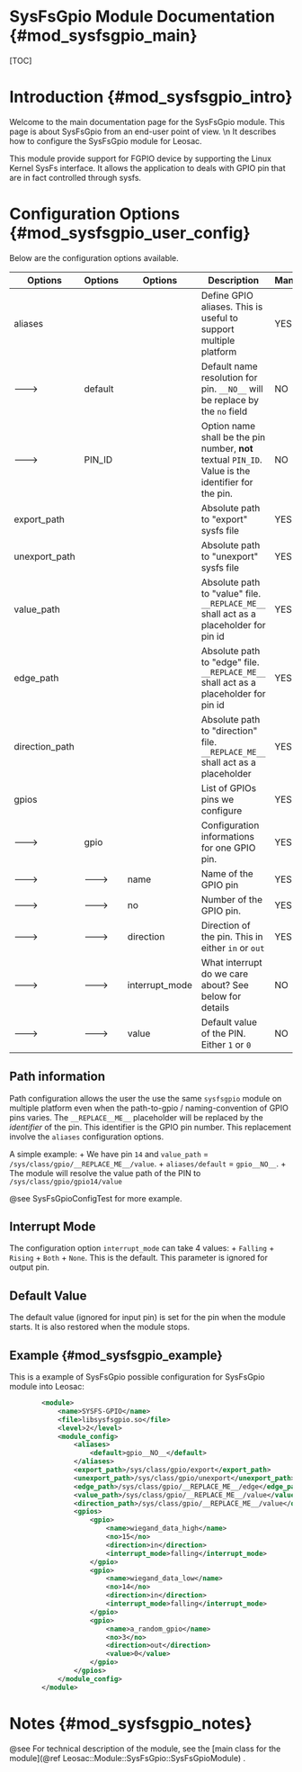 SysFsGpio Module Documentation {#mod_sysfsgpio_main}
====================================================

[TOC]

Introduction {#mod_sysfsgpio_intro}
===================================

Welcome to the main documentation page for the SysFsGpio module.
This page is about SysFsGpio from an end-user point of view. \n
It describes how to configure the SysFsGpio module for Leosac.

This module provide support for FGPIO device by supporting the
Linux Kernel SysFs interface. It allows the application to deals with
GPIO pin that are in fact controlled through sysfs.

Configuration Options {#mod_sysfsgpio_user_config}
==================================================

Below are the configuration options available.

Options | Options | Options        | Description                                                                             | Mandatory
--------|---------|----------------|-----------------------------------------------------------------------------------------|-----------
aliases |         |                | Define GPIO aliases. This is useful to support multiple platform                        | YES
--->    | default |                | Default name resolution for pin. `__NO__` will be replace by the `no` field             | NO 
--->    | PIN_ID  |                | Option name shall be the pin number, **not** textual `PIN_ID`. Value is the identifier for the pin. | NO
export_path |     |                | Absolute path to "export" sysfs file                                                    | YES
unexport_path |   |                | Absolute path to "unexport" sysfs file                                                  | YES
value_path |      |                | Absolute path to "value" file. `__REPLACE_ME__` shall act as a placeholder for pin id   | YES
edge_path  |      |                | Absolute path to "edge" file. `__REPLACE_ME__` shall act as a placeholder for pin id    | YES
direction_path |  |                | Absolute path to "direction" file. `__REPLACE_ME__` shall act as a placeholder          | YES
gpios   |         |                | List of GPIOs pins we configure                                                         | YES
--->    | gpio    |                | Configuration informations for one GPIO pin.                                            | YES
--->    | --->    | name           | Name of the GPIO pin                                                                    | YES
--->    | --->    | no             | Number of the GPIO pin.                                                                 | YES
--->    | --->    | direction      | Direction of the pin. This in either `in` or `out`                                      | YES
--->    | --->    | interrupt_mode | What interrupt do we care about? See below for details                                  | NO
--->    | --->    | value          | Default value of the PIN. Either `1` or `0`                                             | NO

Path information
----------------
Path configuration allows the user the use the same `sysfsgpio` module on multiple platform even when
the path-to-gpio / naming-convention of GPIO pins varies.
The `__REPLACE__ME__` placeholder will be replaced by the *identifier* of the pin. This identifier is the GPIO
pin number. This replacement involve the `aliases` configuration options.

A simple example:
    + We have pin `14` and `value_path` = `/sys/class/gpio/__REPLACE_ME__/value`.
    + `aliases/default` = `gpio__NO__`.
    + The module will resolve the value path of the PIN to `/sys/class/gpio/gpio14/value`
    
@see SysFsGpioConfigTest for more example.

Interrupt Mode
--------------
The configuration option `interrupt_mode` can take 4 values:
     + `Falling`
     + `Rising`
     + `Both`
     + `None`. This is the default.
This parameter is ignored for output pin.

Default Value
-------------
The default value (ignored for input pin) is set for the pin when the module
starts. It is also restored when the module stops.


Example {#mod_sysfsgpio_example}
--------------------------------

This is a example of SysFsGpio possible configuration for SysFsGpio module into Leosac:

~~~~~~~~~~~~~~~~~~~~~~~~~~~~~~~~~~~~~~~~~~~~~~~~~~~.xml
        <module>
            <name>SYSFS-GPIO</name>
            <file>libsysfsgpio.so</file>
            <level>2</level>
            <module_config>            
                <aliases>
                    <default>gpio__NO__</default>
                </aliases>
                <export_path>/sys/class/gpio/export</export_path>
                <unexport_path>/sys/class/gpio/unexport</unexport_path>
                <edge_path>/sys/class/gpio/__REPLACE_ME__/edge</edge_path>
                <value_path>/sys/class/gpio/__REPLACE_ME__/value</value_path>
                <direction_path>/sys/class/gpio/__REPLACE_ME__/value</direction_path>                
                <gpios>
                    <gpio>
                        <name>wiegand_data_high</name>
                        <no>15</no>
                        <direction>in</direction>
                        <interrupt_mode>falling</interrupt_mode>
                    </gpio>
                    <gpio>
                        <name>wiegand_data_low</name>
                        <no>14</no>
                        <direction>in</direction>
                        <interrupt_mode>falling</interrupt_mode>
                    </gpio>
                    <gpio>
                        <name>a_random_gpio</name>
                        <no>3</no>
                        <direction>out</direction>
                        <value>0</value>
                    </gpio>
                </gpios>
            </module_config>
        </module>
~~~~~~~~~~~~~~~~~~~~~~~~~~~~~~~~~~~~~~~~~~~~~~~~~~~
            
Notes {#mod_sysfsgpio_notes}
============================

@see For technical description of the module, see the
[main class for the module](@ref Leosac::Module::SysFsGpio::SysFsGpioModule) .